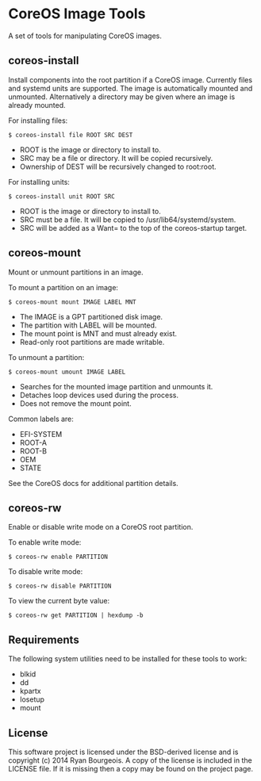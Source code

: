 CoreOS Image Tools
==================
A set of tools for manipulating CoreOS images.

coreos-install
--------------
Install components into the root partition if a CoreOS image. Currently files
and systemd units are supported. The image is automatically mounted and
unmounted. Alternatively a directory may be given where an image is already
mounted.

For installing files:

    $ coreos-install file ROOT SRC DEST

  - ROOT is the image or directory to install to.
  - SRC may be a file or directory. It will be copied recursively.
  - Ownership of DEST will be recursively changed to root:root.

For installing units:

    $ coreos-install unit ROOT SRC

  - ROOT is the image or directory to install to.
  - SRC must be a file. It will be copied to /usr/lib64/systemd/system.
  - SRC will be added as a Want= to the top of the coreos-startup target.

coreos-mount
------------
Mount or unmount partitions in an image.

To mount a partition on an image:

    $ coreos-mount mount IMAGE LABEL MNT

  - The IMAGE is a GPT partitioned disk image.
  - The partition with LABEL will be mounted.
  - The mount point is MNT and must already exist.
  - Read-only root partitions are made writable.

To unmount a partition:

	$ coreos-mount umount IMAGE LABEL

  - Searches for the mounted image partition and unmounts it.
  - Detaches loop devices used during the process.
  - Does not remove the mount point.

Common labels are:

  - EFI-SYSTEM
  - ROOT-A
  - ROOT-B
  - OEM
  - STATE

See the CoreOS docs for additional partition details.

coreos-rw
---------
Enable or disable write mode on a CoreOS root partition.

To enable write mode:

    $ coreos-rw enable PARTITION

To disable write mode:

    $ coreos-rw disable PARTITION

To view the current byte value:

    $ coreos-rw get PARTITION | hexdump -b

Requirements
------------
The following system utilities need to be installed for these tools to work:

  - blkid
  - dd
  - kpartx
  - losetup
  - mount

License
-------
This software project is licensed under the BSD-derived license and is
copyright (c) 2014 Ryan Bourgeois. A copy of the license is included in the
LICENSE file. If it is missing then a copy may be found on the project page.

